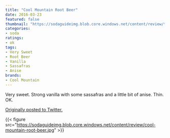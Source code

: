 ```yaml
---
title: "Cool Mountain Root Beer"
date: 2016-03-23
featured: false
thumbnail: "https://sodaguideimg.blob.core.windows.net/content/review/thumbs/cool-mountain-root-beer.jpg"
categories:
- soda
ratings:
- ok
tags:
- Very Sweet
- Root Beer
- Vanilla
- Sassafras
- Anise
brands:
- Cool Mountain
---
```


Very sweet. Strong vanilla with some sassafras and a little bit of anise. Thin. OK.

[Originally posted to Twitter.](https://twitter.com/Cavorter/status/712680239239798785)

{{< figure src="https://sodaguideimg.blob.core.windows.net/content/review/cool-mountain-root-beer.jpg" >}}

